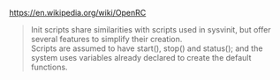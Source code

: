 https://en.wikipedia.org/wiki/OpenRC

> Init scripts share similarities with scripts used in sysvinit, but offer several features to simplify their creation.\
Scripts are assumed to have start(), stop() and status(); and the system uses variables already declared to create the default functions.

